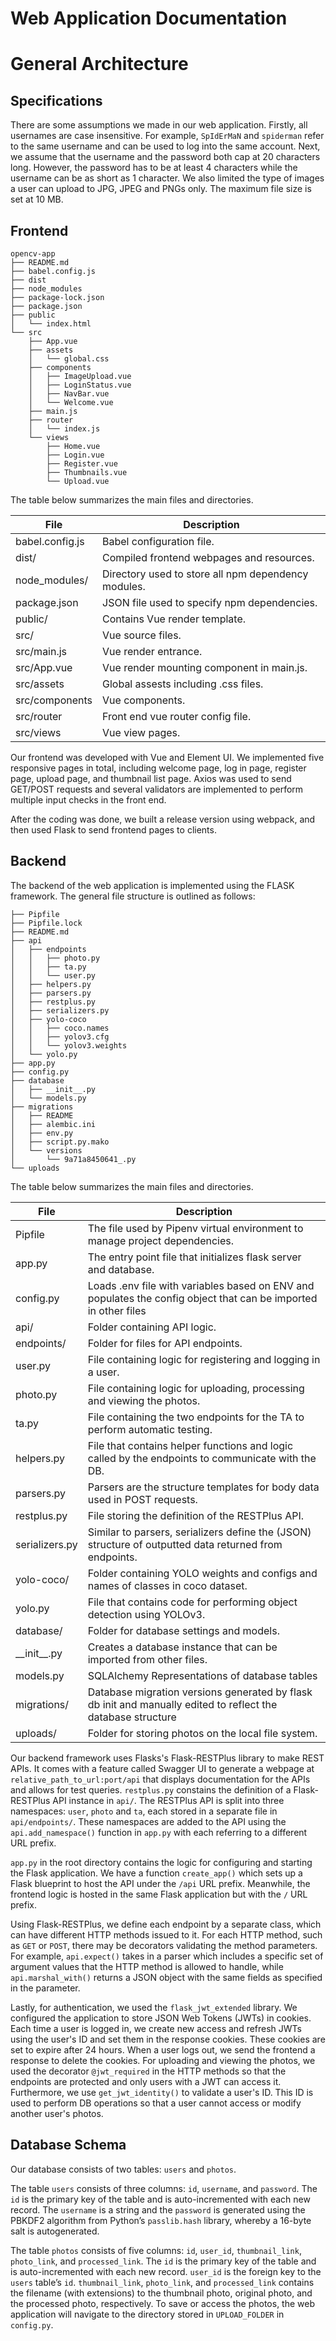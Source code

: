 # Web Application Documentation

# General Architecture

## Specifications
There are some assumptions we made in our web application. Firstly, all usernames are case insensitive. For example, `SpIdErMaN` and `spiderman` refer to the same username and can be used to log into the same account. Next, we assume that the username and the password both cap at 20 characters long. However, the password has to be at least 4 characters while the username can be as short as 1 character. We also limited the type of images a user can upload to JPG, JPEG and PNGs only. The maximum file size is set at 10 MB. 

## Frontend

```
opencv-app
├── README.md
├── babel.config.js
├── dist
├── node_modules
├── package-lock.json
├── package.json
├── public
│   └── index.html
└── src
    ├── App.vue
    ├── assets
    │   └── global.css
    ├── components
    │   ├── ImageUpload.vue
    │   ├── LoginStatus.vue
    │   ├── NavBar.vue
    │   └── Welcome.vue
    ├── main.js
    ├── router
    │   └── index.js
    └── views
        ├── Home.vue
        ├── Login.vue
        ├── Register.vue
        ├── Thumbnails.vue
        └── Upload.vue
```

The table below summarizes the main files and directories.

| File            | Description                                         |
| --------------- | --------------------------------------------------- |
| babel.config.js | Babel configuration file.                           |
| dist/           | Compiled frontend webpages and resources.           |
| node_modules/   | Directory used to store all npm dependency modules. |
| package.json    | JSON file used to specify npm dependencies.         |
| public/         | Contains Vue render template.                       |
| src/            | Vue source files.                                   |
| src/main.js     | Vue render entrance.                                |
| src/App.vue     | Vue render mounting component in main.js.           |
| src/assets      | Global assests including .css files.                |
| src/components  | Vue components.                                     |
| src/router      | Front end vue router config file.                   |
| src/views       | Vue view pages.                                     |

Our frontend was developed with Vue and Element UI. We implemented five responsive pages in total, including welcome page, log in page, register page, upload page, and thumbnail list page. Axios was used to send GET/POST requests and several validators are implemented to perform multiple input checks in the front end.

After the coding was done, we built a release version using webpack, and then used Flask to send frontend pages to clients.



## Backend

The backend of the web application is implemented using the FLASK framework. The general file structure is outlined as follows:

```
├── Pipfile
├── Pipfile.lock
├── README.md
├── api
│   ├── endpoints
│   │   ├── photo.py
│   │   ├── ta.py
│   │   └── user.py
│   ├── helpers.py
│   ├── parsers.py
│   ├── restplus.py
│   ├── serializers.py
│   ├── yolo-coco
│   │   ├── coco.names
│   │   ├── yolov3.cfg
│   │   └── yolov3.weights
│   └── yolo.py
├── app.py
├── config.py
├── database
│   ├── __init__.py
│   └── models.py
├── migrations
│   ├── README
│   ├── alembic.ini
│   ├── env.py
│   ├── script.py.mako
│   └── versions
│       └── 9a71a8450641_.py
└── uploads
```

The table below summarizes the main files and directories.

| File            | Description                                                  |
| --------------- | ------------------------------------------------------------ |
| Pipfile         | The file used by Pipenv virtual environment to manage project dependencies. |
| app.py          | The entry point file that initializes flask server and database. |
| config.py       | Loads .env file with variables based on ENV and populates the config object that can be imported in other files |
| api/            | Folder containing API logic.                                 |
| endpoints/      | Folder for files for API endpoints.                          |
| user.py         | File containing logic for registering and logging in a user. |
| photo.py        | File containing logic for uploading, processing and viewing the photos. |
| ta.py           | File containing the two endpoints for the TA to perform automatic testing. |
| helpers.py      | File that contains helper functions and logic called by the endpoints to communicate with the DB. |
| parsers.py      | Parsers are the structure templates for body data used in POST requests. |
| restplus.py     | File storing the definition of the RESTPlus API.             |
| serializers.py  | Similar to parsers, serializers define the (JSON) structure of outputted data returned from endpoints. |
| yolo-coco/      | Folder containing YOLO weights and configs and names of classes in coco dataset. |
| yolo.py         | File that contains code for performing object detection using YOLOv3. |
| database/       | Folder for database settings and models.                     |
| \_\_init\_\_.py | Creates a database instance that can be imported from other files. |
| models.py       | SQLAlchemy Representations of database tables                |
| migrations/     | Database migration versions generated by flask db init and manually edited to reflect the database structure |
| uploads/        | Folder for storing photos on the local file system.          |

Our backend framework uses Flasks's Flask-RESTPlus library to make REST APIs. It comes with a feature called Swagger UI to generate a webpage at `relative_path_to_url:port/api` that displays documentation for the APIs and allows for test queries. `restplus.py` constains the definition of a Flask-RESTPlus API instance in `api/`. The RESTPlus API is split into three namespaces: `user`, `photo` and `ta`, each stored in a separate file in `api/endpoints/`. These namespaces are added to the API using the `api.add_namespace()` function in `app.py` with each referring to a different URL prefix. 

`app.py` in the root directory contains the logic for configuring and starting the Flask application. We have a function `create_app()` which sets up a Flask blueprint to host the API under the `/api` URL prefix. Meanwhile, the frontend logic is hosted in the same Flask application but with the `/` URL prefix. 

Using Flask-RESTPlus, we define each endpoint by a separate class, which can have different HTTP methods issued to it. For each HTTP method, such as `GET` or `POST`, there may be decorators validating the method parameters. For example, `api.expect()` takes in a parser which includes a specific set of argument values that the HTTP method is allowed to handle, while `api.marshal_with()` returns a JSON object with the same fields as specified in the parameter. 

Lastly, for authentication, we used the `flask_jwt_extended` library. We configured the application to store JSON Web Tokens (JWTs) in cookies. Each time a user is logged in, we create new access and refresh JWTs using the user's ID and set them in the response cookies. These cookies are set to expire after 24 hours. When a user logs out, we send the frontend a response to delete the cookies. For uploading and viewing the photos, we used the decorator `@jwt_required` in the HTTP methods so that the endpoints are protected and only users with a JWT can access it. Furthermore, we use `get_jwt_identity()` to validate a user's ID. This ID is used to perform DB operations so that a user cannot access or modify another user's photos. 


## Database Schema

Our database consists of two tables: `users` and `photos`.

The table `users` consists of three columns: `id`, `username`, and `password`. The `id` is the primary key of the table and is auto-incremented with each new record. The `username` is a string and the `password` is generated using the PBKDF2 algorithm from Python’s `passlib.hash` library, whereby a 16-byte salt is autogenerated. 

The table `photos` consists of five columns: `id`, `user_id`, `thumbnail_link`, `photo_link`, and `processed_link`. The `id` is the primary key of the table and is auto-incremented with each new record. `user_id` is the foreign key to the `users` table’s `id`. `thumbnail_link`, `photo_link`, and `processed_link` contains the filename (with extensions) to the thumbnail photo, original photo, and the processed photo, respectively. To save or access the photos, the web application will navigate to the directory stored in `UPLOAD_FOLDER` in `config.py`. 
